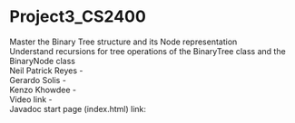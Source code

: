 # Project3_CS2400
Master the Binary Tree structure and its Node representation \
Understand recursions for tree operations of the BinaryTree class and the BinaryNode class \
Neil Patrick Reyes - \
Gerardo Solis - \
Kenzo Khowdee - \
Video link - \
Javadoc start page (index.html) link: 
